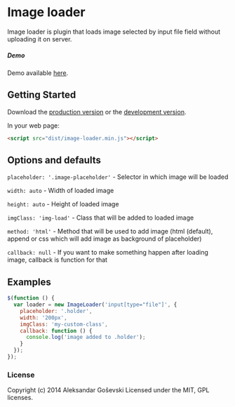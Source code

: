 # Image loader

Image loader is plugin that loads image selected by input file field without uploading it on server.

##### Demo
Demo available [here](http://goschevski.github.io/image-loader/).

## Getting Started
Download the [production version][min] or the [development version][max].

[min]: https://raw.githubusercontent.com/goschevski/image-loader/master/dist/image-loader.min.js
[max]: https://raw.githubusercontent.com/goschevski/image-loader/master/src/image-loader.js

In your web page:

```html
<script src="dist/image-loader.min.js"></script>
```

## Options and defaults

```placeholder: '.image-placeholder'``` - Selector in which image will be loaded

```width: auto``` - Width of loaded image

```height: auto``` - Height of loaded image

```imgClass: 'img-load'``` - Class that will be added to loaded image

```method: 'html'``` - Method that will be used to add image (html (default), append or css which will add image as background of placeholder)

```callback: null``` - If you want to make something happen after loading image, callback is function for that

## Examples

```js
$(function () {
  var loader = new ImageLoader('input[type="file"]', {
    placeholder: '.holder',
    width: '200px',
    imgClass: 'my-custom-class',
    callback: function () {
      console.log('image added to .holder');
    }
  });
});
```

### License

Copyright (c) 2014 Aleksandar Goševski
Licensed under the MIT, GPL licenses.
